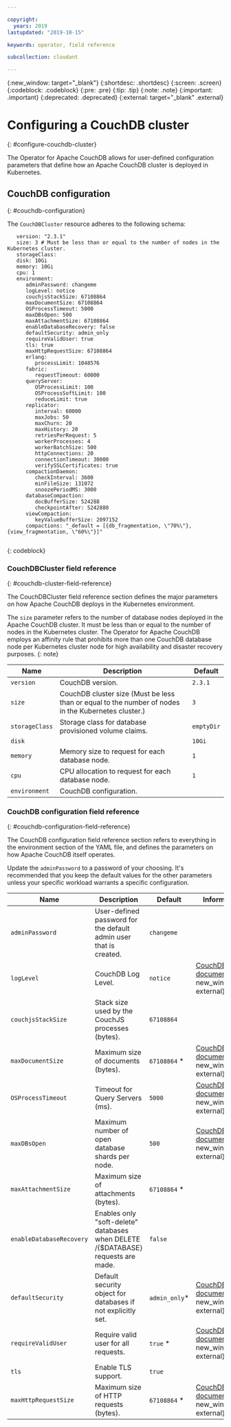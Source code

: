 ```yaml
---

copyright:
  years: 2019
lastupdated: "2019-10-15"

keywords: operator, field reference

subcollection: cloudant

---
```


{:new_window: target="_blank"}
{:shortdesc: .shortdesc}
{:screen: .screen}
{:codeblock: .codeblock}
{:pre: .pre}
{:tip: .tip}
{:note: .note}
{:important: .important}
{:deprecated: .deprecated}
{:external: target="_blank" .external}

<!-- Acrolinx: 2017-05-10 -->

# Configuring a CouchDB cluster
{: #configure-couchdb-cluster}

The Operator for Apache CouchDB allows for user-defined configuration parameters that define how an Apache CouchDB cluster is deployed in Kubernetes.  

## CouchDB configuration
{: #couchdb-configuration}

The `CouchDBCluster` resource adheres to the following schema:

```
   version: "2.3.1"
   size: 3 # Must be less than or equal to the number of nodes in the Kubernetes cluster.
   storageClass:
   disk: 10Gi
   memory: 10Gi
   cpu: 1
   environment:
      adminPassword: changeme
      logLevel: notice
      couchjsStackSize: 67108864
      maxDocumentSize: 67108864
      OSProcessTimeout: 5000
      maxDBsOpen: 500
      maxAttachmentSize: 67108864
      enableDatabaseRecovery: false
      defaultSecurity: admin_only
      requireValidUser: true
      tls: true
      maxHttpRequestSize: 67108864
      erlang:
         processLimit: 1048576
      fabric:
         requestTimeout: 60000
      queryServer:
         OSProcessLimit: 100
         OSProcessSoftLimit: 100
         reduceLimit: true
      replicator:
         interval: 60000
         maxJobs: 50
         maxChurn: 20
         maxHistory: 20
         retriesPerRequest: 5
         workerProcesses: 4
         workerBatchSize: 500
         httpConnections: 20
         connectionTimeout: 30000
         verifySSLCertificates: true
      compactionDaemon:
         checkInterval: 3600
         minFileSize: 131072
         snoozePeriodMS: 3000
      databaseCompaction:
         docBufferSize: 524288
         checkpointAfter: 5242880
      viewCompaction:
         keyValueBufferSize: 2097152
      compactions: "_default = [{db_fragmentation, \"70%\"}, {view_fragmentation, \"60%\"}]"
         
```
{: codeblock}

### CouchDBCluster field reference
{: #couchdb-cluster-field-reference}

The CouchDBCluster field reference section defines the major parameters on how Apache CouchDB deploys in the Kubernetes environment. 

The `size` parameter refers to the number of database nodes deployed in the Apache CouchDB cluster. It must be less than or equal to the number of nodes in the Kubernetes cluster. The Operator for Apache CouchDB employs an affinity rule that prohibits more than one CouchDB database node per Kubernetes cluster node for high availability and disaster recovery purposes.
{: note} 

| Name           | Description                                          | Default    |
|----------------|------------------------------------------------------|------------|
| `version`      | CouchDB version.                                      | `2.3.1`    |
| `size`         | CouchDB cluster size (Must be less than or equal to the number of nodes in the Kubernetes cluster.)                                 | `3`        |
| `storageClass` | Storage class for database provisioned volume claims. | `emptyDir` |
| `disk`         |                                                      | `10Gi`     |
| `memory`       | Memory size to request for each database node.       | `1`        |
| `cpu`          | CPU allocation to request for each database node.    | `1`        |
| `environment`  | CouchDB configuration.                                |            |


### CouchDB configuration field reference
{: #couchdb-configuration-field-reference}

The CouchDB configuration field reference section refers to everything in the environment section of the YAML file, and defines the parameters on how Apache CouchDB itself operates. 

Update the `adminPassword` to a password of your choosing. It's recommended that you keep the default values for the other parameters unless your specific workload warrants a specific configuration.

| Name           | Description                                          | Default    | Information |
|----------------|------------------------------------------------------|------------|-----------|
| `adminPassword`                           | User-defined password for the default admin user that is created.                                                                                                                                                                                                                                                  | `changeme`      |                                     |
| `logLevel`                           | CouchDB Log Level.                                                                                                                                                                                                                                                  | `notice`      | [CouchDB documentation](https://docs.couchdb.org/en/stable/config/logging.html#log/level){: new_window}{: external}                                       |
| `couchjsStackSize`                   | Stack size used by the CouchJS processes (bytes).                                                                                                                                                                                                                   | `67108864`    |                                                                                                        |
| `maxDocumentSize`                    | Maximum size of documents (bytes).                                                                                                                                                                                                                                  | `67108864` *  | [CouchDB documentation](https://docs.couchdb.org/en/stable/config/couchdb.html#couchdb/max_document_size){: new_window}{: external}                       |
| `OSProcessTimeout`                   | Timeout for Query Servers (ms).                                                                                                                                                                                                                                     | `5000`        | [CouchDB documentation](https://docs.couchdb.org/en/stable/config/couchdb.html#couchdb/os_process_timeout){: new_window}{: external}                      |
| `maxDBsOpen`                         | Maximum number of open database shards per node.                                                                                                                                                                                                                          | `500`         | [CouchDB documentation](https://docs.couchdb.org/en/stable/config/couchdb.html#couchdb/max_dbs_open){: new_window}{: external}                           |
| `maxAttachmentSize`                  | Maximum size of attachments (bytes).                                                                                                                                                                                                                                | `67108864` *  |                                                                                                        |
| `enableDatabaseRecovery`             | Enables only "soft-delete" databases when DELETE /{$DATABASE} requests are made.                                                                                                                                                                                    | `false`       |                                                                                                        |
| `defaultSecurity`                    | Default security object for databases if not explicitly set.                                                                                                                                                                                                        | `admin_only`* | [CouchDB documentation](https://docs.couchdb.org/en/stable/config/couchdb.html#couchdb/default_security){: new_window}{: external}                        |
| `requireValidUser`                   | Require valid user for all requests.                                                                                                                                                                                                                                | `true` *      | [CouchDB documentation](https://docs.couchdb.org/en/stable/config/auth.html#chttpd/require_valid_user){: new_window}{: external}                          |
| `tls`                                | Enable TLS support.                                                                                                                                                                                                                                                 | `true`        |                                                                                                        |
| `maxHttpRequestSize`                 | Maximum size of HTTP requests (bytes).                                                                                                                                                                                                                              | `67108864` *  | [CouchDB documentation](https://docs.couchdb.org/en/stable/config/http.html#httpd/max_http_request_size){: new_window}{: external}                        
